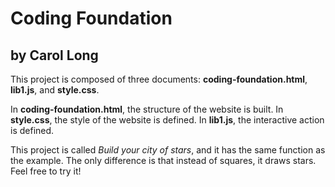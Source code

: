 # Coding Foundation
## by Carol Long

This project is composed of three documents: **coding-foundation.html**, **lib1.js**,
and **style.css**.

In **coding-foundation.html**, the structure of the website is built.
In **style.css**, the style of the website is defined.
In **lib1.js**, the interactive action is defined.

This project is called *Build your city of stars*, and it has the same function as
the example. The only difference is that instead of squares, it draws stars.
Feel free to try it!
